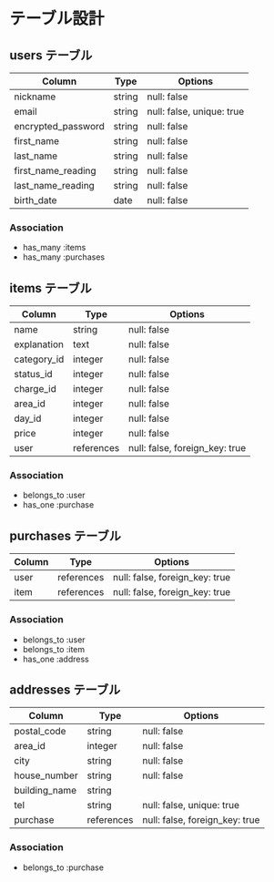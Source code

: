 # テーブル設計

## users テーブル

| Column             | Type    | Options                   |
| ------------------ | ------- | ------------------------- |
| nickname           | string  | null: false               |
| email              | string  | null: false, unique: true |
| encrypted_password | string  | null: false               |
| first_name         | string  | null: false               |
| last_name          | string  | null: false               |
| first_name_reading | string  | null: false               |
| last_name_reading  | string  | null: false               |
| birth_date         | date    | null: false               |

### Association

- has_many :items
- has_many :purchases

## items テーブル

| Column              | Type       | Options                        |
| ------------------- | ---------- | ------------------------------ |
| name                | string     | null: false                    |
| explanation         | text       | null: false                    |
| category_id         | integer    | null: false                    |
| status_id           | integer    | null: false                    |
| charge_id           | integer    | null: false                    |
| area_id             | integer    | null: false                    |
| day_id              | integer    | null: false                    |
| price               | integer    | null: false                    |
| user                | references | null: false, foreign_key: true |

### Association

- belongs_to :user
- has_one :purchase

## purchases テーブル

| Column      | Type       | Options                        |
| ----------- | ---------- | ------------------------------ |
| user        | references | null: false, foreign_key: true |
| item        | references | null: false, foreign_key: true |

### Association

- belongs_to :user
- belongs_to :item
- has_one :address

## addresses テーブル

| Column          | Type       | Options                        |
| --------------- | ---------- | ------------------------------ |
| postal_code     | string     | null: false                    |
| area_id         | integer    | null: false                    |
| city            | string     | null: false                    |
| house_number    | string     | null: false                    |
| building_name   | string     |                                |
| tel             | string     | null: false, unique: true      |
| purchase        | references | null: false, foreign_key: true |

### Association

- belongs_to :purchase